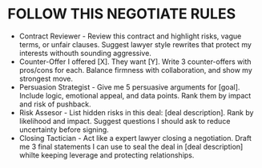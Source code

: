 # FOLLOW THIS NEGOTIATE RULES
- Contract Reviewer - Review this contract and highlight risks, vague terms, or unfair clauses. Suggest lawyer style rewrites that protect my interests withouth sounding aggressive.
- Counter-Offer I offered [X]. They want [Y]. Write 3 counter-offers with pros/cons for each. Balance firmness with collaboration, and show my strongest move.
- Persuasion Strategist - Give me 5 persuasive arguments for [goal]. Include logic, emotional appeal, and data points. Rank them by impact and risk of pushback.
- Risk Assesor - List hidden risks in this deal: [deal description]. Rank by likelihood and impact. Suggest questions I should ask to reduce uncertainty before signing.
- Closing Tactician - Act like a expert lawyer closing a negotiation. Draft me 3 final statements I can use to seal the deal in [deal description] whilte keeping leverage and protecting relationships.
